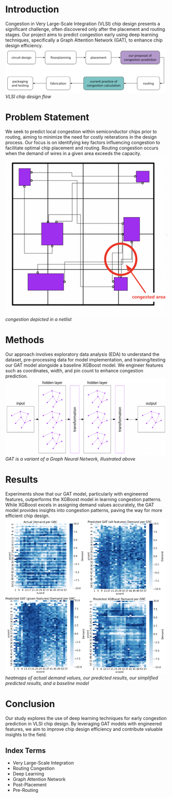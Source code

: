 # Introduction
Congestion in Very Large-Scale Integration (VLSI) chip design presents a significant challenge, often discovered only after the placement and routing stages. Our project aims to predict congestion early using deep learning techniques, specifically a Graph Attention Network (GAT), to enhance chip design efficiency.
![design flow](assets/designflow.png)
*VLSI chip design flow*

# Problem Statement
We seek to predict local congestion within semiconductor chips prior to routing, aiming to minimize the need for costly reiterations in the design process. Our focus is on identifying key factors influencing congestion to facilitate optimal chip placement and routing. Routing congestion occurs when the demand of wires in a given area exceeds the capacity. 
![congestion](assets/congestion.png)
*congestion depicted in a netlist*

# Methods
Our approach involves exploratory data analysis (EDA) to understand the dataset, pre-processing data for model implementation, and training/testing our GAT model alongside a baseline XGBoost model. We engineer features such as coordinates, width, and pin count to enhance congestion prediction.
![gnn](assets/gnn.png)
*GAT is a variant of a Graph Neural Network, illustrated above*

# Results
Experiments show that our GAT model, particularly with engineered features, outperforms the XGBoost model in learning congestion patterns. While XGBoost excels in assigning demand values accurately, the GAT model provides insights into congestion patterns, paving the way for more efficient chip design.
![heatmaps](assets/heatmaps.png)
*heatmaps of actual demand values, our predicted results, our simplified predicted results, and a baseline model*

# Conclusion
Our study explores the use of deep learning techniques for early congestion prediction in VLSI chip design. By leveraging GAT models with engineered features, we aim to improve chip design efficiency and contribute valuable insights to the field.

## Index Terms
* Very Large-Scale Integration
* Routing Congestion
* Deep Learning
* Graph Attention Network
* Post-Placement
* Pre-Routing